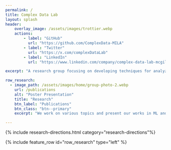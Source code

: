 ```yaml
---
permalink: /
title: Complex Data Lab
layout: splash
header:
    overlay_image: /assets/images/trottier.webp
    actions:
        - label: "GitHub"
          url: "https://github.com/ComplexData-MILA"
        - label: "Twitter"
          url: "https://x.com/complexDataLab"
        - label: "LinkedIn"
          url: "https://www.linkedin.com/company/complex-data-lab-mcgill-mila"

excerpt: "A research group focusing on developing techniques for analyzing complex data from online societies, with applications to enhance the health and safety of online spaces."

row_research:
  - image_path: /assets/images/home/group-photo-2.webp
    url: /publications
    alt: "Poster Presentation"
    title: "Research"
    btn_label: "Publications"
    btn_class: "btn--primary"
    excerpt: "We work on various topics and present our works in ML and NLP conferences and journals."

---
```


{% include research-directions.html category="research-directions"%}

{% include feature_row id="row_research" type="left" %}
